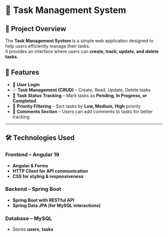 # 📌 Task Management System

## 📖 Project Overview
The **Task Management System** is a simple web application designed to help users efficiently manage their tasks.  
It provides an interface where users can **create, track, update, and delete tasks**.

## 🚀 Features
- 🔐 **User Login**
- ✅ **Task Management (CRUD)** – Create, Read, Update, Delete tasks  
- 🔄 **Task Status Tracking** – Mark tasks as **Pending, In Progress, or Completed**  
- 🎯 **Priority Filtering** – Sort tasks by **Low, Medium, High** priority  
- 💬 **Comments Section** – Users can add comments to tasks for better tracking  

---

## 🛠 Technologies Used
### **Frontend** – Angular 19  
- **Angular & Forms**  
- **HTTP Client for API communication**  
- **CSS for styling & responsiveness**  

### **Backend** – Spring Boot  
- **Spring Boot with RESTful API**  
- **Spring Data JPA (for MySQL interactions)**    

### **Database** – MySQL  
- Stores **users**, **tasks**




